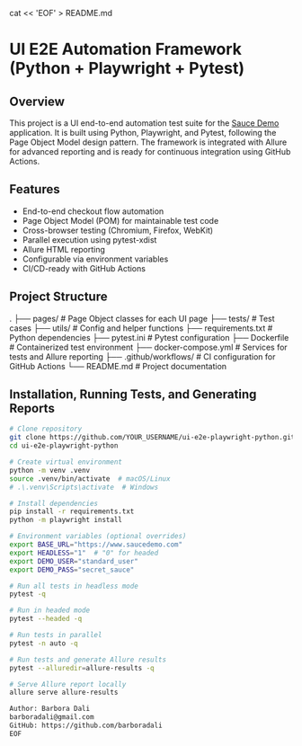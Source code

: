 cat << 'EOF' > README.md
# UI E2E Automation Framework (Python + Playwright + Pytest)

## Overview
This project is a UI end-to-end automation test suite for the [Sauce Demo](https://www.saucedemo.com) application. It is built using Python, Playwright, and Pytest, following the Page Object Model design pattern. The framework is integrated with Allure for advanced reporting and is ready for continuous integration using GitHub Actions.

## Features
- End-to-end checkout flow automation
- Page Object Model (POM) for maintainable test code
- Cross-browser testing (Chromium, Firefox, WebKit)
- Parallel execution using pytest-xdist
- Allure HTML reporting
- Configurable via environment variables
- CI/CD-ready with GitHub Actions

## Project Structure
.
├── pages/                  # Page Object classes for each UI page
├── tests/                  # Test cases
├── utils/                  # Config and helper functions
├── requirements.txt        # Python dependencies
├── pytest.ini              # Pytest configuration
├── Dockerfile              # Containerized test environment
├── docker-compose.yml      # Services for tests and Allure reporting
├── .github/workflows/      # CI configuration for GitHub Actions
└── README.md               # Project documentation

## Installation, Running Tests, and Generating Reports
```bash
# Clone repository
git clone https://github.com/YOUR_USERNAME/ui-e2e-playwright-python.git
cd ui-e2e-playwright-python

# Create virtual environment
python -m venv .venv
source .venv/bin/activate  # macOS/Linux
# .\.venv\Scripts\activate  # Windows

# Install dependencies
pip install -r requirements.txt
python -m playwright install

# Environment variables (optional overrides)
export BASE_URL="https://www.saucedemo.com"
export HEADLESS="1"  # "0" for headed
export DEMO_USER="standard_user"
export DEMO_PASS="secret_sauce"

# Run all tests in headless mode
pytest -q

# Run in headed mode
pytest --headed -q

# Run tests in parallel
pytest -n auto -q

# Run tests and generate Allure results
pytest --alluredir=allure-results -q

# Serve Allure report locally
allure serve allure-results

Author: Barbora Dali
barboradali@gmail.com
GitHub: https://github.com/barboradali
EOF
